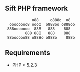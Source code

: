 ## Sift PHP framework

                o88     o888o  o8
      oooooooo8 oooo  o888oo o888oo
     888ooooooo  888   888    888
             888 888   888    888
     88oooooo88 o888o o888o    888o


## Requirements

 * PHP > 5.2.3
